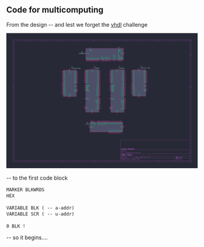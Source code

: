 ## Code for multicomputing

From the design -- and lest we forget the [vhdl](https://vhdplus.com/docs/getstarted/#install-vhdplus-ide) challenge

![design](/src/sneak-peek.png)

-- to the first code block

```
MARKER BLKWRDS
HEX

VARIABLE BLK ( -- a-addr)
VARIABLE SCR ( -- u-addr)

0 BLK !
```

-- so it begins....